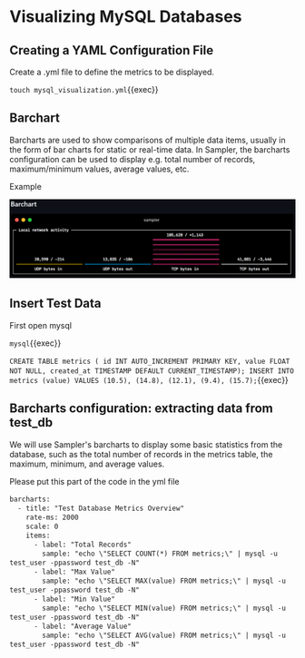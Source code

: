 # Visualizing MySQL Databases

## Creating a YAML Configuration File

Create a .yml file to define the metrics to be displayed.

`touch mysql_visualization.yml`{{exec}}

## Barchart

Barcharts are used to show comparisons of multiple data items, usually in the form of bar charts for static or real-time data. In Sampler, the barcharts configuration can be used to display e.g. total number of records, maximum/minimum values, average values, etc.

Example

![Mysql Status](./img/bar.png)

## Insert Test Data

First open mysql

`mysql`{{exec}}

`CREATE TABLE metrics ( id INT AUTO_INCREMENT PRIMARY KEY, value FLOAT NOT NULL, created_at TIMESTAMP DEFAULT CURRENT_TIMESTAMP); INSERT INTO metrics (value) VALUES (10.5), (14.8), (12.1), (9.4), (15.7);`{{exec}}


## Barcharts configuration: extracting data from test_db

We will use Sampler's barcharts to display some basic statistics from the database, such as the total number of records in the metrics table, the maximum, minimum, and average values.

Please put this part of the code in the yml file

```
barcharts:
  - title: "Test Database Metrics Overview"
    rate-ms: 2000
    scale: 0
    items:
      - label: "Total Records"
        sample: "echo \"SELECT COUNT(*) FROM metrics;\" | mysql -u test_user -ppassword test_db -N"
      - label: "Max Value"
        sample: "echo \"SELECT MAX(value) FROM metrics;\" | mysql -u test_user -ppassword test_db -N"
      - label: "Min Value"
        sample: "echo \"SELECT MIN(value) FROM metrics;\" | mysql -u test_user -ppassword test_db -N"
      - label: "Average Value"
        sample: "echo \"SELECT AVG(value) FROM metrics;\" | mysql -u test_user -ppassword test_db -N"
```









